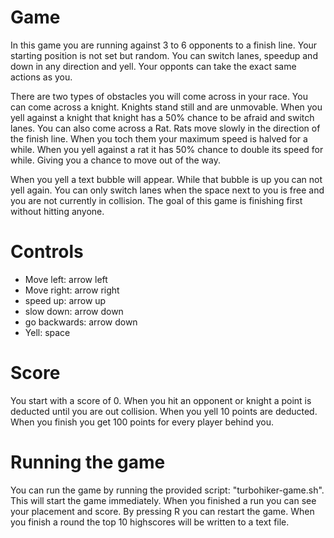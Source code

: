 # Game
In this game you are running against 3 to 6 opponents to a finish line. Your starting position is not set but random.
You can switch lanes, speedup and down in any direction and yell. Your opponts can take the exact same actions as you.

There are two types of obstacles you will come across in your race.
You can come across a knight. Knights stand still and are unmovable. When you yell against a knight that knight has a 50% chance to be afraid and switch lanes.
You can also come across a Rat. Rats move slowly in the direction of the finish line. When you toch them your maximum speed is halved for a while.  When you yell against a rat it has 50% chance to double its speed for while. Giving you a chance to move out of the way.

When you yell a text bubble will appear. While that bubble is up you can not yell again.
You can only switch lanes when the space next to you is free and you are not currently in collision.
The goal of this game is finishing first without hitting anyone.

# Controls
- Move left: arrow left 
- Move right: arrow right
- speed up: arrow up
- slow down: arrow down
- go backwards: arrow down
- Yell: space

# Score
You start with a score of 0.
When you hit an opponent or knight a point is deducted until you are out collision.
When you yell 10 points are deducted.
When you finish you get 100 points for every player behind you.

# Running the game
You can run the game by running the provided script: "turbohiker-game.sh".
This will start the game immediately.
When you finished a run you can see your placement and score.
By pressing R you can restart the game.
When you finish a round the top 10 highscores will be written to a text file.
